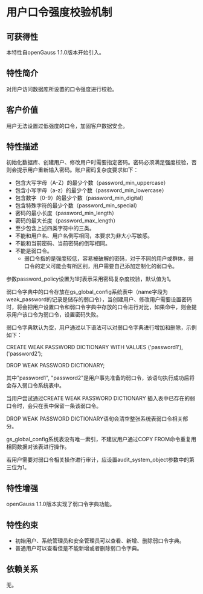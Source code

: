 # 用户口令强度校验机制<a name="ZH-CN_TOPIC_0000001088278198"></a>

## 可获得性<a name="section17746747"></a>

本特性自openGauss 1.1.0版本开始引入。

## 特性简介<a name="section25503003"></a>

对用户访问数据库所设置的口令强度进行校验。

## 客户价值<a name="section28200442"></a>

用户无法设置过低强度的口令，加固客户数据安全。

## 特性描述<a name="section52477394"></a>

初始化数据库、创建用户、修改用户时需要指定密码。密码必须满足强度校验，否则会提示用户重新输入密码。账户密码复杂度要求如下：

-   包含大写字母（A-Z）的最少个数（password\_min\_uppercase）
-   包含小写字母（a-z）的最少个数（password\_min\_lowercase）
-   包含数字（0-9）的最少个数（password\_min\_digital）
-   包含特殊字符的最少个数（password\_min\_special）
-   密码的最小长度（password\_min\_length）
-   密码的最大长度（password\_max\_length）
-   至少包含上述四类字符中的三类。
-   不能和用户名、用户名倒写相同，本要求为非大小写敏感。
-   不能和当前密码、当前密码的倒写相同。
-   不能是弱口令。
    -   弱口令指的是强度较低，容易被破解的密码，对于不同的用户或群体，弱口令的定义可能会有所区别，用户需要自己添加定制化的弱口令。


参数password\_policy设置为1时表示采用密码复杂度校验，默认值为1。

弱口令字典中的口令存放在gs\_global\_config系统表中（name字段为weak\_password的记录是储存的弱口令），当创建用户、修改用户需要设置密码时，将会把用户设置口令和弱口令字典中存放的口令进行对比，如果命中，则会提示用户该口令为弱口令，设置密码失败。

弱口令字典默认为空，用户通过以下语法可以对弱口令字典进行增加和删除，示例如下：

CREATE WEAK PASSWORD DICTIONARY WITH VALUES \('password1'\), \('password2'\);

DROP WEAK PASSWORD DICTIONARY;

其中"password1", "password2"是用户事先准备的弱口令，该语句执行成功后将会存入弱口令系统表中。

当用户尝试通过CREATE WEAK PASSWORD DICTIONARY 插入表中已存在的弱口令时，会只在表中保留一条该弱口令。

DROP WEAK PASSWORD DICTIONARY语句会清空整张系统表弱口令相关部分。

gs\_global\_config系统表没有唯一索引，不建议用户通过COPY FROM命令重复用相同数据对该表进行操作。

若用户需要对弱口令相关操作进行审计，应设置audit\_system\_object参数中的第三位为1。

## 特性增强<a name="section181698654211"></a>

openGauss 1.1.0版本实现了弱口令字典功能。

## 特性约束<a name="section06531946143616"></a>

-   初始用户、系统管理员和安全管理员可以查看、新增、删除弱口令字典。
-   普通用户可以查看但是不能新增或者删除弱口令字典。

## 依赖关系<a name="section22810484"></a>

无。

